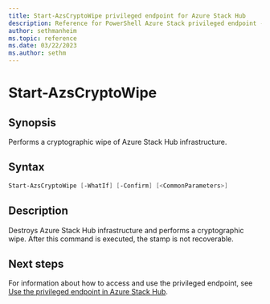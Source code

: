 ```yaml
---
title: Start-AzsCryptoWipe privileged endpoint for Azure Stack Hub
description: Reference for PowerShell Azure Stack privileged endpoint - Start-AzsCryptoWipe
author: sethmanheim
ms.topic: reference
ms.date: 03/22/2023
ms.author: sethm
---
```


# Start-AzsCryptoWipe

## Synopsis

Performs a cryptographic wipe of Azure Stack Hub infrastructure.

## Syntax

```powershell
Start-AzsCryptoWipe [-WhatIf] [-Confirm] [<CommonParameters>]
```

## Description

Destroys Azure Stack Hub infrastructure and performs a cryptographic wipe. After this command is executed, the stamp is not recoverable.

## Next steps

For information about how to access and use the privileged endpoint, see [Use the privileged endpoint in Azure Stack Hub](../../operator/azure-stack-privileged-endpoint.md).
